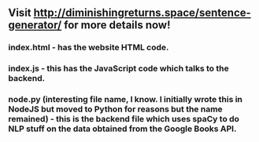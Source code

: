 ## Visit http://diminishingreturns.space/sentence-generator/ for more details now!

### index.html - has the website HTML code.
### index.js - this has the JavaScript code which talks to the backend.
### node.py (interesting file name, I know. I initially wrote this in NodeJS but moved to Python for reasons but the name remained) - this is the backend file which uses spaCy to do NLP stuff on the data obtained from the Google Books API.
